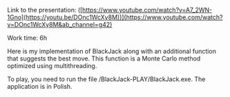 Link to the presentation: ([https://www.youtube.com/watch?v=A7_2WN-1Gno](https://youtu.be/DOnc1WcXy8M))](https://www.youtube.com/watch?v=DOnc1WcXy8M&ab_channel=g42)

Work time: 6h

Here is my implementation of BlackJack along with an additional function that suggests the best move. This function is a Monte Carlo method optimized using multithreading.

To play, you need to run the file /BlackJack-PLAY/BlackJack.exe. The application is in Polish.
